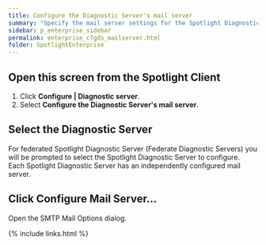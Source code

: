 ```yaml
---
title: Configure the Diagnostic Server's mail server
summary: "Specify the mail server settings for the Spotlight Diagnostic Server to use (to fulfill on Configure | Alarm Actions | Alarm Action | Send email to)."
sidebar: p_enterprise_sidebar
permalink: enterprise_cfgds_mailserver.html
folder: SpotlightEnterprise
---
```


## Open this screen from the Spotlight Client

1. Click **Configure \| Diagnostic server**.
2. Select **Configure the Diagnostic Server's mail server**.

## Select the Diagnostic Server

For federated Spotlight Diagnostic Server (Federate Diagnostic Servers) you will be prompted to select the Spotlight Diagnostic Server to configure. Each Spotlight Diagnostic Server has an independently configured mail server.

## Click Configure Mail Server...

Open the SMTP Mail Options dialog.



{% include links.html %}
